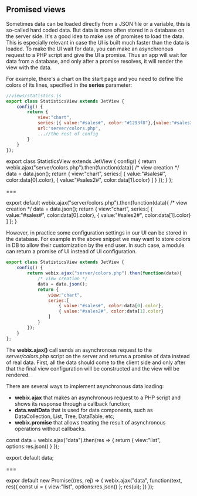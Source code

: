 ## Promised views

Sometimes data can be loaded directly from a JSON file or a variable, this is so-called hard coded data. But data is more often stored in a database on the server side. It's a good idea to make use of promises to load the data. This is especially relevant in case the UI is built much faster than the data is loaded. To make the UI wait for data, you can make an asynchronous request to a PHP script and give the UI a promise. Thus an app will wait for data from a database, and only after a promise resolves, it will render the view with the data.

For example, there's a chart on the start page and you need to define the colors of its lines, specified in the **series** parameter:

```js
//views/statistics.js
export class StatisticsView extends JetView {
    config() {
        return {
            view:"chart",
            series:[{ value:"#sales#", color:"#1293f8"},{value:"#sales2#", color:"#66cc00"}],
            url:"server/colors.php",
            ...//the rest of config
        }
    }
});
```

export class StatisticsView extends JetView {
    config() { 
        return webix.ajax("server/colors.php").then(function(data){
            /* view creation */
            data = data.json();
            return {
                view:"chart",
                series:[
                    { value:"#sales#", color:data[0].color},
                    { value:"#sales2#", color:data[1].color}
                ]
            }
        });
    }
};



===



export default webix.ajax("server/colors.php").then(function(data){
            /* view creation */
            data = data.json();
            return {
                view:"chart",
                series:[
                    { value:"#sales#", color:data[0].color},
                    { value:"#sales2#", color:data[1].color}
                ]
            };
}

However, in practice some configuration settings in our UI can be stored in the database. For example in the above snippet we may want to store colors in DB to allow their customization by the end user. In such case, a module can return a promise of UI instead of UI configuration.

```js
export class StatisticsView extends JetView {
    config() { 
        return webix.ajax("server/colors.php").then(function(data){
            /* view creation */
            data = data.json();
            return {
                view:"chart",
                series:[
                    { value:"#sales#", color:data[0].color},
                    { value:"#sales2#", color:data[1].color}
                ]
            }
        });
    }
};
```

The **webix.ajax\(\)** call sends an asynchronous request to the _server/colors.php_ script on the server and returns a promise of data instead of real data. First, all the data should come to the client side and only after that the final view configuration will be constructed and the view will be rendered.

There are several ways to implement asynchronous data loading:

* **webix.ajax** that makes an asynchronous request to a PHP script and shows its response through a callback function;
* **data.waitData** that is used for data components, such as DataCollection, List, Tree, DataTable, etc;
* **webix.promise** that allows treating the result of asynchronous operations without callbacks.


const data = webix.ajax("data").then(res => {
	return {
		view:"list", options:res.json()
	}
});

export default data;

===

expor default new Promise((res, rej) => {
	webix.ajax("data", function(text, res){
		const ui = {
			view:"list", options:res.json()
		};
		res(ui);
	})
});

